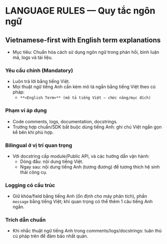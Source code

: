 # LANGUAGE RULES — Quy tắc ngôn ngữ
## Vietnamese-first with English term explanations

- Mục tiêu: Chuẩn hóa cách sử dụng ngôn ngữ trong phản hồi, bình luận mã, logs và tài liệu.

### Yêu cầu chính (Mandatory)
- Luôn trả lời bằng tiếng Việt.
- Mọi thuật ngữ tiếng Anh cần kèm mô tả ngắn bằng tiếng Việt theo cú pháp:
  - `**<English Term>** (mô tả tiếng Việt – chức năng/mục đích)`

### Phạm vi áp dụng
- Code comments, logs, documentation, docstrings.
- Trường hợp chuẩn/SDK bắt buộc dùng tiếng Anh: ghi chú Việt ngắn gọn kề bên khi phù hợp.

### Bilingual ở vị trí quan trọng
- Với docstring cấp module/Public API, và các hướng dẫn vận hành:
  - Dòng đầu: nội dung tiếng Việt.
  - Ngay sau: nội dung tiếng Anh (tương đương) để tương thích hệ sinh thái công cụ.

### Logging có cấu trúc
- Giữ khóa/field bằng tiếng Anh (ổn định cho máy phân tích), phần `message` bằng tiếng Việt; khi quan trọng có thể thêm 1 câu tiếng Anh ngắn.

### Trích dẫn chuẩn
- Khi nhắc thuật ngữ tiếng Anh trong comments/logs/docstrings: tuân thủ cú pháp trên để đảm bảo nhất quán.
